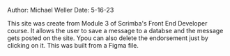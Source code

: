 Author: Michael Weller
Date: 5-16-23

This site was create from Module 3 of Scrimba's Front End Developer course. It allows the user to save a message to a databse and the message gets posted on the site. Ypou can also delete the endorsement just by clicking on it. This was built from a Figma file.
